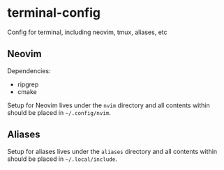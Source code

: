 # terminal-config
Config for terminal, including neovim, tmux, aliases, etc

## Neovim

Dependencies:

- ripgrep
- cmake

Setup for Neovim lives under the `nvim` directory and all contents within should be placed in `~/.config/nvim`.

## Aliases

Setup for aliases lives under the `aliases` directory and all contents within should be placed in `~/.local/include`.

